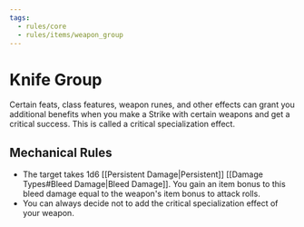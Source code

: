 ```yaml
---
tags:
  - rules/core
  - rules/items/weapon_group
---
```

# Knife Group

Certain feats, class features, weapon runes, and other effects can grant you additional benefits when you make a Strike with certain weapons and get a critical success. This is called a critical specialization effect.

## Mechanical Rules
  
- The target takes 1d6 [[Persistent Damage|Persistent]] [[Damage Types#Bleed Damage|Bleed Damage]]. You gain an item bonus to this bleed damage equal to the weapon's item bonus to attack rolls.
- You can always decide not to add the critical specialization effect of your weapon.  